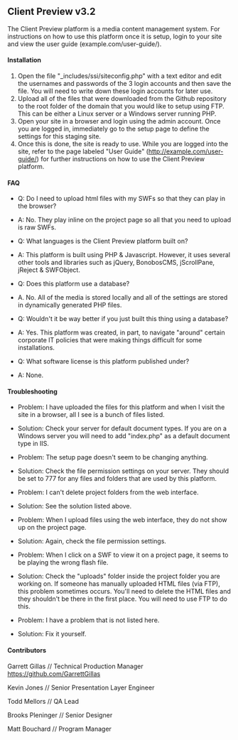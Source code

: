 ## Client Preview v3.2

The Client Preview platform is a media content management system. For instructions on how to use this platform once it is setup, login to your site and view the user guide (example.com/user-guide/).


#### Installation

1. Open the file "_includes/ssi/siteconfig.php" with a text editor and edit the usernames and passwords of the 3 login accounts and then save the file. You will need to write down these login accounts for later use.
1. Upload all of the files that were downloaded from the Github repository to the root folder of the domain that you would like to setup using FTP. This can be either a Linux server or a Windows server running PHP.
1. Open your site in a browser and login using the admin account. Once you are logged in, immediately go to the setup page to define the settings for this staging site.
1. Once this is done, the site is ready to use. While you are logged into the site, refer to the page labeled "User Guide" (http://example.com/user-guide/) for further instructions on how to use the Client Preview platform.


#### FAQ

- Q: Do I need to upload html files with my SWFs so that they can play in the browser?
- A: No. They play inline on the project page so all that you need to upload is raw SWFs.

- Q: What languages is the Client Preview platform built on?
- A: This platform is built using PHP & Javascript. However, it uses several other tools and libraries such as jQuery, BonobosCMS, jScrollPane, jReject & SWFObject.

- Q: Does this platform use a database?
- A. No. All of the media is stored locally and all of the settings are stored in dynamically generated PHP files.

- Q: Wouldn't it be way better if you just built this thing using a database?
- A: Yes. This platform was created, in part, to navigate "around" certain corporate IT policies that were making things difficult for some installations.

- Q: What software license is this platform published under?
- A: None.

#### Troubleshooting

- Problem: I have uploaded the files for this platform and when I visit the site in a browser, all I see is a bunch of files listed.
- Solution: Check your server for default document types. If you are on a Windows server you will need to add "index.php" as a default document type in IIS.

- Problem: The setup page doesn't seem to be changing anything.
- Solution: Check the file permission settings on your server. They should be set to 777 for any files and folders that are used by this platform.

- Problem: I can't delete project folders from the web interface.
- Solution: See the solution listed above.

- Problem: When I upload files using the web interface, they do not show up on the project page.
- Solution: Again, check the file permission settings.

- Problem: When I click on a SWF to view it on a project page, it seems to be playing the wrong flash file.
- Solution: Check the "uploads" folder inside the project folder you are working on. If someone has manually uploaded HTML files (via FTP), this problem sometimes occurs. You'll need to delete the HTML files and they shouldn't be there in the first place. You will need to use FTP to do this.

- Problem: I have a problem that is not listed here.
- Solution: Fix it yourself.


#### Contributors

Garrett Gillas //
Technical Production Manager
https://github.com/GarrettGillas

Kevin Jones //
Senior Presentation Layer Engineer

Todd Mellors //
QA Lead

Brooks Pleninger //
Senior Designer

Matt Bouchard //
Program Manager
